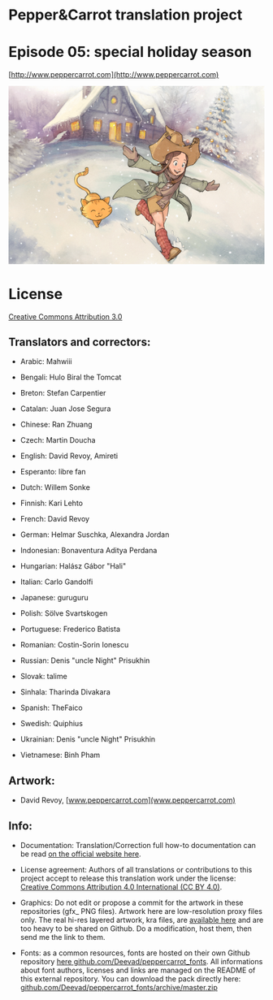 ﻿# Pepper&Carrot translation project
# Episode 05: special holiday season

[http://www.peppercarrot.com](http://www.peppercarrot.com)

![alt tag](gfx_Pepper-and-Carrot_by-David-Revoy_E05.png)


License
=======

[Creative Commons Attribution 3.0](https://creativecommons.org/licenses/by/3.0/)

## Translators and correctors:

* Arabic: Mahwiii

* Bengali: Hulo Biral the Tomcat

* Breton: Stefan Carpentier

* Catalan: Juan Jose Segura

* Chinese: Ran Zhuang

* Czech: Martin Doucha

* English: David Revoy, Amireti

* Esperanto: libre fan

* Dutch: Willem Sonke

* Finnish: Kari Lehto

* French: David Revoy

* German: Helmar Suschka, Alexandra Jordan

* Indonesian: Bonaventura Aditya Perdana

* Hungarian: Halász Gábor "Hali"

* Italian: Carlo Gandolfi

* Japanese: guruguru

* Polish: Sölve Svartskogen

* Portuguese: Frederico Batista

* Romanian: Costin-Sorin Ionescu

* Russian: Denis "uncle Night" Prisukhin

* Slovak: talime

* Sinhala: Tharinda Divakara

* Spanish: TheFaico

* Swedish: Quiphius

* Ukrainian: Denis "uncle Night" Prisukhin

* Vietnamese: Binh Pham


## Artwork:

* David Revoy, [www.peppercarrot.com](www.peppercarrot.com)


## Info:

- Documentation: Translation/Correction full how-to documentation can be read [on the official website here](http://www.peppercarrot.com/fr/article267/how-to-add-a-translation-or-a-correction).

- License agreement: Authors of all translations or contributions to this project accept to release this translation work under the license: [Creative Commons Attribution 4.0 International (CC BY 4.0)](https://creativecommons.org/licenses/by/4.0/).

- Graphics: Do not edit or propose a commit for the artwork in these repositories (gfx_ PNG files). Artwork here are low-resolution proxy files only. The real hi-res layered artwork, kra files, are [available here](http://www.peppercarrot.com/en/static6/sources) and are too heavy to be shared on Github. Do a modification, host them, then send me the link to them.

- Fonts: as a common resources, fonts are hosted on their own Github repository [here  github.com/Deevad/peppercarrot_fonts](https://github.com/Deevad/peppercarrot_fonts). All informations about font authors, licenses and links are managed on the README of this external repository. You can download the pack directly here: [github.com/Deevad/peppercarrot_fonts/archive/master.zip](https://github.com/Deevad/peppercarrot_fonts/archive/master.zip)
